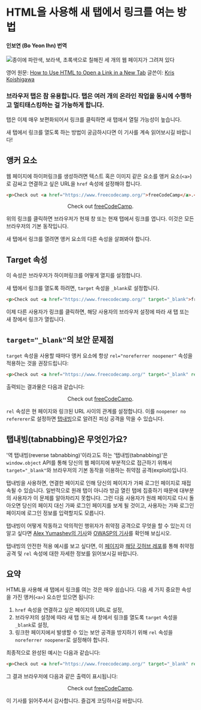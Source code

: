 #  HTML을 사용해 새 탭에서 링크를 여는 방법
#### 인보연 (Bo Yeon Ihn) 번역

![종이에 파란색, 보라색, 초록색으로 칠해진 세 개의 웹 페이지가 그려져 있다](https://cdn-media-2.freecodecamp.org/w1280/5f9c98dd740569d1a4ca1c7d.jpg)

영어 원문: [How to Use HTML to Open a Link in a New Tab](https://www.freecodecamp.org/news/how-to-use-html-to-open-link-in-new-tab/)
글쓴이: [Kris Koishigawa](https://www.freecodecamp.org/news/author/kris/)



### 브라우저 탭은 참 유용합니다. 탭은 여러 개의 온라인 작업을 동시에 수행하고 멀티태스킹하는 걸 가능하게 합니다. 

탭은 이제 매우 보편화되어서 링크를 클릭하면 새 탭에서 열릴 가능성이 높습니다.    

새 탭에서 링크를 열도록 하는 방법이 궁금하시다면 이 기사를 계속 읽어보시길 바랍니다!    

## <a> 앵커 요소 

웹 페이지에 하이퍼링크를 생성하려면 텍스트 혹은 이미지 같은 요소를 앵커 요소(`<a>`)로 감싸고 연결하고 싶은 URL을 `href` 속성에 설정해야 합니다.    




```html
<p>Check out <a href="https://www.freecodecamp.org/">freeCodeCamp</a>.</p>
```

<p align="center">
    Check out <a href="https://www.freecodecamp.org/">freeCodeCamp</a>.
</p>


위의 링크를 클릭하면 브라우저가 현재 창 또는 현재 탭에서 링크를 엽니다. 이것은 모든 브라우저의 기본 동작입니다.    

새 탭에서 링크를 열려면 앵커 요소의 다른 속성을 살펴봐야 합니다.   


## Target 속성 
이 속성은 브라우저가 하이퍼링크를 어떻게 열지를 설정합니다.    

새 탭에서 링크를 열도록 하려면, `target` 속성을 `_blank`로 설정합니다.   

```html
<p>Check out <a href="https://www.freecodecamp.org/" target="_blank">freeCodeCamp</a>.</p>
```

이제 다른 사용자가 링크를 클릭하면, 해당 사용자의 브라우저 설정에 따라 새 탭 또는 새 창에서 링크가 열립니다.    


## `target="_blank"`의 보안 문제점     

`target` 속성을 사용할 때마다 앵커 요소에 항상 `rel="noreferrer noopener"` 속성을 적용하는 것을 권장드립니다: 


```html
<p>Check out <a href="https://www.freecodecamp.org/" target="_blank" rel="noopener noreferrer">freeCodeCamp</a>.</p>
```


출력되는 결과물은 다음과 같습니다: 

<p align="center">
    Check out <a href="https://www.freecodecamp.org/" target="_blank" rel="noopener noreferrer">freeCodeCamp</a>.
</p>



`rel` 속성은 현 페이지와 링크된 URL 사이의 관계를 설정합니다. 이를 `noopener no refererer`로 설정하면 [탭내빙](https://en.wikipedia.org/wiki/Tabnabbing)으로 알려진 피싱 공격을 막을 수 있습니다.   


## 탭내빙(tabnabbing)은 무엇인가요? 

'역 탭내빙(reverse tabnabbing)'이라고도 하는 '탭내빙(tabnabbing)'은 `window.object` API를 통해 당신의 웹 페이지에 부분적으로 접근하기 위해서 `target="_blank"`와 브라우저의 기본 동작을 이용하는 취약점 공격(exploit)입니다.

탭내빙을 사용하면, 연결한 페이지로 인해 당신의 페이지가 가짜 로그인 페이지로 재접속될 수 있습니다. 일반적으로 원래 탭이 아니라 방금 열린 탭에 집중하기 때문에 대부분의 사용자가 이 문제를 알아차리지 못합니다. 그런 다음 사용자가 원래 페이지로 다시 돌아오면 당신의 페이지 대신 가짜 로그인 페이지를 보게 될 것이고, 사용자는 가짜 로그인 페이지에 로그인 정보를 입력할지도 모릅니다.

탭내빙이 어떻게 작동하고 악의적인 행위자가 취약점 공격으로 무엇을 할 수 있는지 더 알고 싶다면 [Alex Yumashev의 기사](https://www.jitbit.com/alexblog/256-targetblank---the-most-underestimated-vulnerability-ever/)와 [OWASP의 기사](https://owasp.org/www-community/attacks/Reverse_Tabnabbing)를 확인해 보십시오.

탭내빙의 안전한 적용 예시를 보고 싶다면, 이 [페이지](https://mathiasbynens.github.io/rel-noopener/)와 [해당 깃허브 레포](https://github.com/mathiasbynens/rel-noopener)를 통해 취약점 공격 및 `rel` 속성에 대한 자세한 정보를 읽어보시길 바랍니다. 

## 요약 
HTML을 사용해 새 탭에서 링크를 여는 것은 매우 쉽습니다. 다음 세 가지 중요한 속성을 가진 앵커(`<a>`) 요소만 있으면 됩니다:

1. `href` 속성을 연결하고 싶은 페이지의 URL로 설정,
2. 브라우저의 설정에 따라 새 탭 또는 새 창에서 링크를 열도록 `target` 속성을 `_blank`로 설정,
3. 링크한 페이지에서 발생할 수 있는 보안 공격을 방지하기 위해 `rel` 속성을 `noreferrer noopener`로 설정해야 합니다. 


최종적으로 완성된 예시는 다음과 같습니다: 

```html
<p>Check out <a href="https://www.freecodecamp.org/" target="_blank" rel="noopener noreferrer">freeCodeCamp</a>.</p>
```

그 결과 브라우저에 다음과 같은 출력이 표시됩니다: 

<p align="center">
    Check out <a href="https://www.freecodecamp.org/" target="_blank" rel="noopener noreferrer">freeCodeCamp</a>.
</p>

이 기사를 읽어주셔서 감사합니다. 즐겁게 코딩하시길 바랍니다.
